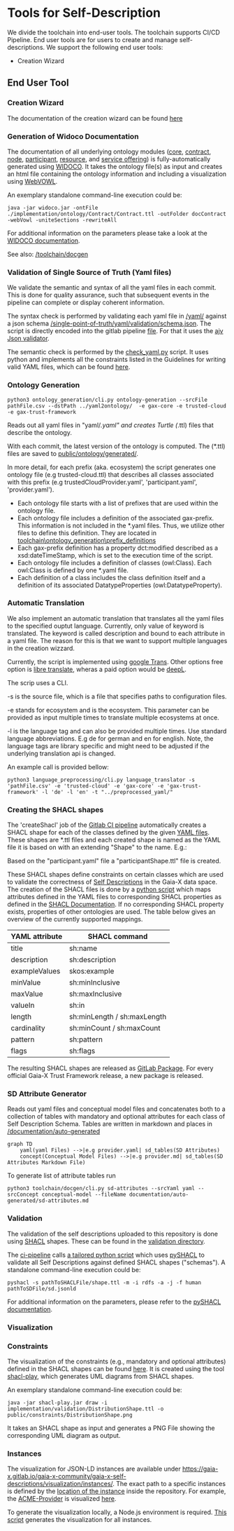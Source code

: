 # Tools for Self-Description

We divide the toolchain into end-user tools. The toolchain supports CI/CD Pipeline. End user tools are for users to create and manage self-descriptions. We support the following end user tools:

- Creation Wizard

## End User Tool

### Creation Wizard

The documentation of the creation wizard can be found [here](https://gitlab.com/gaia-x/data-infrastructure-federation-services/self-description-tooling/sd-creation-wizard/sd-creation-wizard-frontend/-/blob/main/README.md)


### Generation of Widoco Documentation

The documentation of all underlying ontology modules ([core](https://www.w3id.org/gaia-x/core), [contract](https://www.w3id.org/gaia-x/contract), [node](https://www.w3id.org/gaia-x/node), [participant](https://www.w3id.org/gaia-x/participant), [resource](https://www.w3id.org/gaia-x/resource), and [service offering](https://www.w3id.org/gaia-x/service)) is fully-automatically generated using [WIDOCO](https://github.com/dgarijo/Widoco). It takes the ontology file(s) as input and creates an html file containing the ontology information and including a visualization using [WebVOWL](vowl.visualdataweb.org/webvowl.html).

An exemplary standalone command-line execution could be:

`java -jar widoco.jar -ontFile ./implementation/ontology/Contract/Contract.ttl -outFolder docContract -webVowl -uniteSections -rewriteAll`

For additional information on the parameters please take a look at the [WIDOCO documentation](https://github.com/dgarijo/Widoco).

See also: [/toolchain/docgen](/toolchain/docgen)

### Validation of Single Source of Truth (Yaml files)

We validate the semantic and syntax of all the yaml files in each commit. 
This is done for quality assurance, such that subsequent events in the pipeline can complete or display coherent information. 

The syntax check is performed by validating each yaml file in [/yaml/]() against a json schema [/single-point-of-truth/yaml/validation/schema.json]().
The script is directly encoded into the gitlab pipeline [file](.gitlab-ci.yml).
For that it uses the [ajv Json validator](https://ajv.js.org/).

The semantic check is performed by the  [check_yaml.py](/toolchain/semantic_validation/) script. It uses python and implements all the constraints listed in the 
Guidelines for writing valid YAML files, which can be found [here](/single-point-of-truth/yaml/README.md).


### Ontology Generation

```shell
python3 ontology_generation/cli.py ontology-generation --srcFile pathFile.csv --dstPath ../yaml2ontology/  -e gax-core -e trusted-cloud -e gax-trust-framework

```

Reads out all yaml files in "yaml/*.yaml" and creates Turtle (*.ttl) files that describe the ontology.

With each commit, the latest version of the ontology is computed. 
The (*.ttl) files are saved to [public/ontology/generated/](public/ontology/generated/).

In more detail, for each prefix (aka. ecosystem) the script generates one ontology file (e.g trusted-cloud.ttl) that describes
all classes associated with this prefix (e.g trustedCloudProvider.yaml', 'participant.yaml', 'provider.yaml').

- Each ontology file starts with a list of prefixes that are used within the ontology file.
- Each ontology file includes a definition of the associated gax-prefix. This information is not included in the *.yaml files.
   Thus, we utilize other files to define this definition. They are located in [toolchain\ontology_generation\prefix_definitions](toolchain\ontology_generation\prefix_definitions) 
- Each gax-prefix definition has a property dct:modified described as a xsd:dateTimeStamp, which is set to the execution time of the script.
- Each ontology file includes a definition of classes (owl:Class). Each owl:Class is defined by one *.yaml file.
- Each definition of a class  includes the class definition itself and a definition of its associated DatatypeProperties (owl:DatatypeProperty).


### Automatic Translation 

We also implement an automatic translation that translates all the yaml files to the specified ouptut language.
Currently, only value of keyword is translated. The keyword is called description and bound to each attribute in a yaml file. 
The reason for this is that we want to support multiple languages in the creation wizzard.

Currently, the script is implemented using [google Trans](https://pypi.org/project/googletrans/). 
Other options free option is [libre translate](https://libretranslate.com/), wheras a paid option would be [deepL](https://www.deepl.com/docs-api).

The scrip uses a CLI. 

-s is the source file, which is a file that specifies paths to configuration files.

-e stands for ecosystem and is the ecosystem. This parameter can be provided as input multiple times to translate multiple ecosystems at once. 

-l is the language tag and can also be provided multiple times. Use standard language abbreviations. E.g de for german and en for english. 
Note, the language tags are library specific and might need to be adjusted if the underlying translation api is changed. 

An example call is provided bellow:

```shell
python3 language_preprocessing/cli.py language_translator -s 'pathFile.csv' -e 'trusted-cloud' -e 'gax-core' -e 'gax-trust-framework' -l 'de' -l 'en' -t "../preprocessed_yaml/"
```


### Creating the SHACL shapes

The 'createShacl' job of the [Gitlab CI pipeline](https://gitlab.com/gaia-x/gaia-x-community/gaia-x-self-descriptions/-/blob/master/.gitlab-ci.yml) automatically creates a SHACL shape for each of the classes defined by the given [YAML files](https://gitlab.com/gaia-x/gaia-x-community/gaia-x-self-descriptions/-/tree/master/yaml). These shapes are *.ttl files and each created shape is named as the YAML file it is based on with an extending "Shape" to the name. E.g.:

Based on the "participant.yaml" file a "participantShape.ttl" file is created.

These SHACL shapes define constraints on certain classes which are used to validate the correctness of [Self Descriptions](https://gaia-x.gitlab.io/technical-committee/architecture-document//self-description/) in the Gaia-X data space. The creation of the SHACL files is done by a [python script](https://gitlab.com/gaia-x/gaia-x-community/gaia-x-self-descriptions/-/blob/master/toolchain/yaml2shacl.py) 
which maps attributes defined in the YAML files to corresponding SHACL properties as defined in the [SHACL Documentation](https://www.w3.org/TR/shacl/). If no corresponding SHACL property exists, properties of other ontologies are used. The table below gives an overview of the currently supported mappings.

| YAML attribute    | SHACL command                 |
|-------------------|-------------------------------|
| title             | sh:name                       |
| description       | sh:description                |
| exampleValues     | skos:example                  |
| minValue          | sh:minInclusive               |
| maxValue          | sh:maxInclusive               |
| valueIn           | sh:in                         |
| length            | sh:minLength / sh:maxLength   |
| cardinality       | sh:minCount / sh:maxCount     |
| pattern           | sh:pattern                    |
| flags             | sh:flags                      |

The resulting SHACL shapes are released as [GitLab Package](https://gitlab.com/gaia-x/technical-committee/service-characteristics/-/packages). For every official Gaia-X Trust Framework release, a new package is released.

### SD Attribute Generator

Reads out yaml files and conceptual model files and concatenates both to a collection of tables with mandatory and optional attributes for each class of Self Description Schema. Tables are written in markdown and places in [/documentation/auto-generated](/deprecated/documentation/auto-generated)

```mermaid
graph TD
    yaml(yaml Files) -->|e.g provider.yaml| sd_tables(SD Attributes)
    concept(Conceptual Model Files) -->|e.g provider.md| sd_tables(SD Attributes Markdown File)
```

To generate list of attribute tables run

```shell
python3 toolchain/docgen/cli.py sd-attributes --srcYaml yaml --srcConcept conceptual-model --fileName documentation/auto-generated/sd-attributes.md

```

### Validation

The validation of the self descriptions uploaded to this repository is done using [SHACL](https://www.w3.org/TR/shacl/) shapes. These can be found in the [validation directory](https://gitlab.com/gaia-x/gaia-x-community/gaia-x-self-descriptions/-/tree/master/implementation/validation).

The [ci-pipeline](../.gitlab-ci.yml) calls [a tailored python script](./check_shacl.py) which uses [pySHACL](https://github.com/RDFLib/pySHACL) to validate all Self Descriptions against defined SHACL shapes ("schemas"). A standalone command-line execution could be:

`pyshacl -s pathToSHACLFile/shape.ttl -m -i rdfs -a -j -f human pathToSDFile/sd.jsonld`

For additional information on the parameters, please refer to the [pySHACL documentation](https://github.com/RDFLib/pySHACL).


### Visualization

### Constraints

The visualization of the constraints (e.g., mandatory and optional attributes) defined in the SHACL shapes can be found [here](https://gaia-x.gitlab.io/gaia-x-community/gaia-x-self-descriptions/constraints.html). It is created using the tool [shacl-play](https://shacl-play.sparna.fr/play/), which generates UML diagrams from SHACL shapes. 

An exemplary standalone command-line execution could be:

`java -jar shacl-play.jar draw -i implementation/validation/DistributionShape.ttl -o public/constraints/DistributionShape.png`

It takes an SHACL shape as input and generates a PNG File showing the corresponding UML diagram as output.

### Instances

The visualization for JSON-LD instances are available under https://gaia-x.gitlab.io/gaia-x-community/gaia-x-self-descriptions/visualization/instances/.
The exact path to a specific instances is defined by the [location of the instance](../deprecated/implementation/instances/) inside the repository.
For example, the [ACME-Provider](../deprecated/implementation/instances/provider/ACME.jsonld) is visualized [here](https://gaia-x.gitlab.io/gaia-x-community/gaia-x-self-descriptions/visualization/instances/provider/ACME/index.html).

To generate the visualization locally, a Node.js environment is required.
[This script](../toolchain/visualization/build.sh) generates the visualization for all instances.
